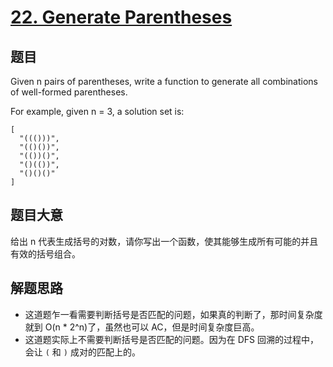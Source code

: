 # [22. Generate Parentheses](https://leetcode-cn.com/problems/generate-parentheses/)

## 题目

Given n pairs of parentheses, write a function to generate all combinations of well-formed parentheses.

For example, given n = 3, a solution set is:

    [
      "((()))",
      "(()())",
      "(())()",
      "()(())",
      "()()()"
    ]

## 题目大意

给出 n 代表生成括号的对数，请你写出一个函数，使其能够生成所有可能的并且有效的括号组合。

## 解题思路

- 这道题乍一看需要判断括号是否匹配的问题，如果真的判断了，那时间复杂度就到 O(n \* 2^n)了，虽然也可以 AC，但是时间复杂度巨高。
- 这道题实际上不需要判断括号是否匹配的问题。因为在 DFS 回溯的过程中，会让 `(` 和 `)` 成对的匹配上的。
